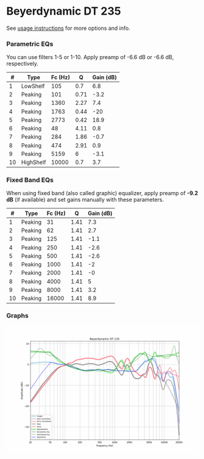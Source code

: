 # Beyerdynamic DT 235
See [usage instructions](https://github.com/jaakkopasanen/AutoEq#usage) for more options and info.

### Parametric EQs
You can use filters 1-5 or 1-10. Apply preamp of -6.6 dB or -6.6 dB, respectively.

|   # | Type      |   Fc (Hz) |    Q |   Gain (dB) |
|-----|-----------|-----------|------|-------------|
|   1 | LowShelf  |       105 | 0.7  |         6.8 |
|   2 | Peaking   |       101 | 0.71 |        -3.2 |
|   3 | Peaking   |      1360 | 2.27 |         7.4 |
|   4 | Peaking   |      1763 | 0.44 |       -20   |
|   5 | Peaking   |      2773 | 0.42 |        18.9 |
|   6 | Peaking   |        48 | 4.11 |         0.8 |
|   7 | Peaking   |       284 | 1.86 |        -0.7 |
|   8 | Peaking   |       474 | 2.91 |         0.9 |
|   9 | Peaking   |      5159 | 6    |        -3.1 |
|  10 | HighShelf |     10000 | 0.7  |         3.7 |

### Fixed Band EQs
When using fixed band (also called graphic) equalizer, apply preamp of **-9.2 dB** (if available) and set gains manually with these parameters.

|   # | Type    |   Fc (Hz) |    Q |   Gain (dB) |
|-----|---------|-----------|------|-------------|
|   1 | Peaking |        31 | 1.41 |         7.3 |
|   2 | Peaking |        62 | 1.41 |         2.7 |
|   3 | Peaking |       125 | 1.41 |        -1.1 |
|   4 | Peaking |       250 | 1.41 |        -2.6 |
|   5 | Peaking |       500 | 1.41 |        -2.6 |
|   6 | Peaking |      1000 | 1.41 |        -2   |
|   7 | Peaking |      2000 | 1.41 |        -0   |
|   8 | Peaking |      4000 | 1.41 |         5   |
|   9 | Peaking |      8000 | 1.41 |         3.2 |
|  10 | Peaking |     16000 | 1.41 |         8.9 |

### Graphs
![](./Beyerdynamic%20DT%20235.png)

